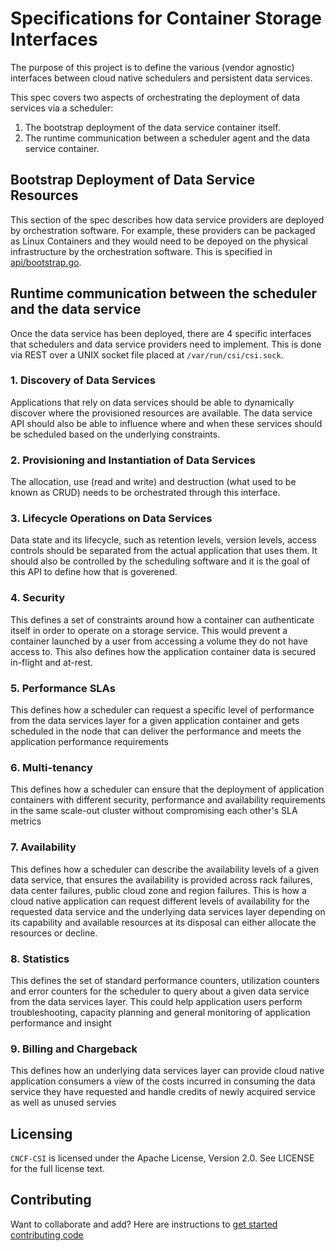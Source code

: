 # Specifications for Container Storage Interfaces

The purpose of this project is to define the various (vendor agnostic) interfaces between cloud native schedulers and persistent data services.

This spec covers two aspects of orchestrating the deployment of data services via a scheduler:

1. The bootstrap deployment of the data service container itself.
2. The runtime communication between a scheduler agent and the data service container.

## Bootstrap Deployment of Data Service Resources
This section of the spec describes how data service providers are deployed by orchestration software.  For example, these providers can be packaged as Linux Containers and they would need to be depoyed on the physical infrastructure by the orchestration software.  This is specified in [api/bootstrap.go](api/bootstrap.go).

## Runtime communication between the scheduler and the data service
Once the data service has been deployed, there are 4 specific interfaces that schedulers and data service providers need to implement.  This is done via REST over a UNIX socket file placed at `/var/run/csi/csi.sock`.

### 1. Discovery of Data Services
Applications that rely on data services should be able to dynamically discover where the provisioned resources are available.  The data service API should also be able to influence where and when these services should be scheduled based on the underlying constraints.

### 2. Provisioning and Instantiation of Data Services
The allocation, use (read and write) and destruction (what used to be known as CRUD) needs to be orchestrated through this interface.

### 3. Lifecycle Operations on Data Services
Data state and its lifecycle, such as retention levels, version levels, access controls should be separated from the actual application that uses them.  It should also be controlled by the scheduling software and it is the goal of this API to define how that is goverened.

### 4. Security
This defines a set of constraints around how a container can authenticate itself in order to operate on a storage service.  This would prevent a container launched by a user from accessing a volume they do not have access to. This also defines how the application container data is secured in-flight and at-rest.

### 5. Performance SLAs
This defines how a scheduler can request a specific level of performance from the data services layer for a given application container and gets scheduled in the node that can deliver the performance and meets the application performance requirements

### 6. Multi-tenancy
This defines how a scheduler can ensure that the deployment of application containers with different security, performance and availability requirements in the same scale-out cluster without compromising each other's SLA metrics

### 7. Availability
This defines how a scheduler can describe the availability levels of a given data service, that ensures the availability is provided across rack failures, data center failures, public cloud zone and region failures. This is how a cloud native application can request different levels of availability for the requested data service and the underlying data services layer depending on its capability and available resources at its disposal can either allocate the resources or decline. 

### 8. Statistics
This defines the set of standard performance counters, utilization counters and error counters for the scheduler to query about a given data service from the data services layer. This could help application users perform troubleshooting, capacity planning and general monitoring of application performance and insight

### 9. Billing and Chargeback
This defines how an underlying data services layer can provide cloud native application consumers a view of the costs incurred in consuming the data service they have requested and handle credits of newly acquired service as well as unused servies





## Licensing
`CNCF-CSI` is licensed under the Apache License, Version 2.0. See LICENSE for the full license text.

## Contributing
Want to collaborate and add? Here are instructions to [get started contributing code](contributing.md)
